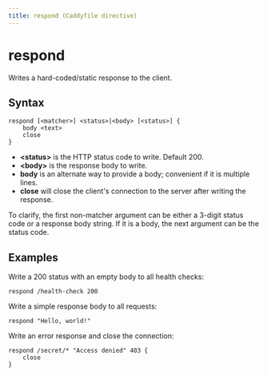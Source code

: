 ```yaml
---
title: respond (Caddyfile directive)
---
```


# respond

Writes a hard-coded/static response to the client.


## Syntax

```
respond [<matcher>] <status>|<body> [<status>] {
	body <text>
	close
}
```

- **&lt;status&gt;** is the HTTP status code to write. Default 200.
- **&lt;body&gt;** is the response body to write.
- **body** is an alternate way to provide a body; convenient if it is multiple lines.
- **close** will close the client's connection to the server after writing the response.

To clarify, the first non-matcher argument can be either a 3-digit status code or a response body string. If it is a body, the next argument can be the status code.


## Examples

Write a 200 status with an empty body to all health checks:

```
respond /health-check 200
```

Write a simple response body to all requests:

```
respond "Hello, world!"
```

Write an error response and close the connection:

```
respond /secret/* "Access denied" 403 {
	close
}
```
